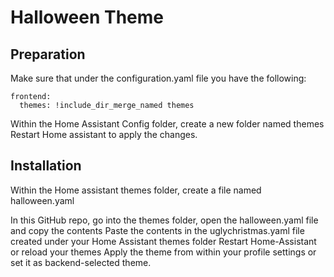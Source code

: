 # Halloween Theme


## Preparation

Make sure that under the configuration.yaml file you have the following:

```
frontend:
  themes: !include_dir_merge_named themes
```

Within the Home Assistant Config folder, create a new folder named themes
Restart Home assistant to apply the changes.


## Installation

Within the Home assistant themes folder, create a file named halloween.yaml

In this GitHub repo, go into the themes folder, open the halloween.yaml file and copy the contents
Paste the contents in the uglychristmas.yaml file created under your Home Assistant themes folder
Restart Home-Assistant or reload your themes
Apply the theme from within your profile settings or set it as backend-selected theme.
